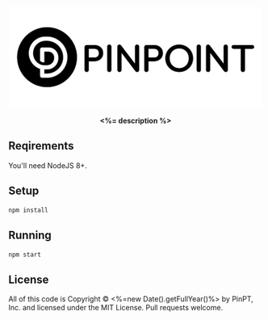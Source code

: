 <div align="center">
	<img width="500" src=".github/logo.svg" alt="pinpt-logo">
</div>

<p align="center">
	<strong><%= description %></strong>
</p>

<div align="center">

</div>

## Reqirements

You'll need NodeJS 8+.

## Setup

```
npm install
```

## Running

```
npm start
```

## License

All of this code is Copyright &copy; <%=new Date().getFullYear()%> by PinPT, Inc. and licensed under the MIT License. Pull requests welcome.